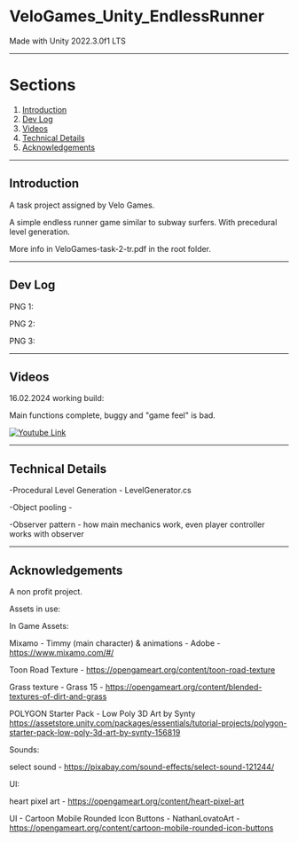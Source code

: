 # VeloGames_Unity_EndlessRunner

Made with Unity 2022.3.0f1 LTS 

----------
<!-- TABLE OF SECTIONS -->
  # Sections
  <ol>
	  <li><a href="#Introduction">Introduction</a></li>
	  <li><a href="#Dev Log">Dev Log</a></li>
	  <li><a href="#Videos">Videos</a></li>
	  <li><a href="#Technical Details">Technical Details</a></li>
	  <li><a href="#Acknowledgements">Acknowledgements</a></li>
  </ol>

----------

<!-- INTRODUCTION -->
## Introduction

A task project assigned by Velo Games.

A simple endless runner game similar to subway surfers. With precedural level generation.

More info in VeloGames-task-2-tr.pdf in the root folder.

----------

<!-- Dev Log -->
## Dev Log

PNG 1: 


PNG 2: 


PNG 3: 

----------

<!-- Videos -->
## Videos


16.02.2024 working build: 

Main functions complete, buggy and "game feel" is bad. 

[![Youtube Link](https://img.youtube.com/vi/NwwSOqZ5ZHA/0.jpg)](https://youtu.be/NwwSOqZ5ZHA)


----------

<!-- Technical Details -->
## Technical Details

-Procedural Level Generation - LevelGenerator.cs 


-Object pooling - 



-Observer pattern - how main mechanics work, even player controller works with observer



----------

<!-- Acknowledgements -->
## Acknowledgements

A non profit project. 

Assets in use:

In Game Assets:

Mixamo - Timmy (main character) & animations - Adobe - https://www.mixamo.com/#/ 

Toon Road Texture - https://opengameart.org/content/toon-road-texture

Grass texture - Grass 15 - https://opengameart.org/content/blended-textures-of-dirt-and-grass

POLYGON Starter Pack - Low Poly 3D Art by Synty https://assetstore.unity.com/packages/essentials/tutorial-projects/polygon-starter-pack-low-poly-3d-art-by-synty-156819

Sounds: 

select sound - https://pixabay.com/sound-effects/select-sound-121244/

UI: 

heart pixel art - https://opengameart.org/content/heart-pixel-art

UI - Cartoon Mobile Rounded Icon Buttons - NathanLovatoArt - https://opengameart.org/content/cartoon-mobile-rounded-icon-buttons

